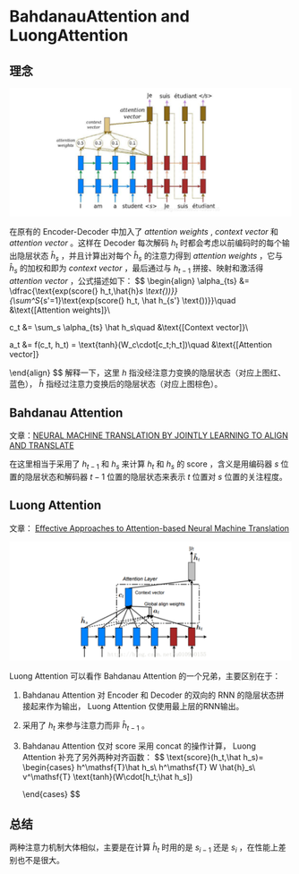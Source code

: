 # BahdanauAttention and LuongAttention

## 理念

![img1](img/1.png)

在原有的 Encoder-Decoder 中加入了 $attention~weights$  , $context~vector$ 和 $attention~vector$ 。这样在 Decoder 每次解码 $h_t$ 时都会考虑以前编码时的每个输出隐层状态 $\hat{h}_s$ ，并且计算出对每个 $\hat{h}_s$ 的注意力得到 $attention~weights$ ，它与 $\hat{h}_s$ 的加权和即为 $context~vector$ ，最后通过与 $h_{t-1}$ 拼接、映射和激活得 $attention~vector$ ，公式描述如下：
$$
\begin{align}
\alpha_{ts} &= \dfrac{\text{exp(score(} h_t,\hat{h}_s \text{))}}{\sum^S_{s'=1}\text{exp(score(} h_t, \hat h_{s'} \text{))}}\quad &\text{[Attention weights]}\\

c_t &= \sum_s \alpha_{ts} \hat h_s\quad &\text{[Context vector]}\\

a_t &= f(c_t, h_t) = \text{tanh}(W_c\cdot[c_t;h_t])\quad &\text{[Attention vector]}

\end{align}
$$
解释一下，这里 $h$ 指没经注意力变换的隐层状态（对应上图红、蓝色）， $\hat h$ 指经过注意力变换后的隐层状态（对应上图棕色）。

## Bahdanau Attention

文章：[NEURAL MACHINE TRANSLATION BY JOINTLY LEARNING TO ALIGN AND TRANSLATE](https://arxiv.org/pdf/1409.0473.pdf)

在这里相当于采用了 $h_{t-1}$ 和 $h_{s}$ 来计算 $h_t$ 和 $h_s$ 的 $\text{score}$ ，含义是用编码器 $s$ 位置的隐层状态和解码器 $t-1$ 位置的隐层状态来表示 $t$ 位置对 $s$ 位置的关注程度。

## Luong Attention

文章： [Effective Approaches to Attention-based Neural Machine Translation](https://arxiv.org/pdf/1508.04025.pdf) 

![img2](img/2.png)

Luong Attention 可以看作 Bahdanau Attention 的一个兄弟，主要区别在于：

1. Bahdanau Attention 对 Encoder 和 Decoder 的双向的 RNN 的隐层状态拼接起来作为输出， Luong Attention 仅使用最上层的RNN输出。

2. 采用了 $h_t$ 来参与注意力而非 $\hat{h}_{t-1}$ 。

3. Bahdanau Attention 仅对 $\text{score}$ 采用 concat 的操作计算， Luong Attention 补充了另外两种对齐函数：
   $$
   \text{score}(h_t,\hat h_s)=
   \begin{cases}
   h^\mathsf{T}\hat h_s\\
   h^\mathsf{T} W  \hat{h}_s\\
   v^\mathsf{T} \text{tanh}(W\cdot[h_t;\hat h_s])
   
   
   \end{cases}
   $$

## 总结

两种注意力机制大体相似，主要是在计算 $\hat h_t$ 时用的是 $s_{i-1}$ 还是 $s_i$ ，在性能上差别也不是很大。 

